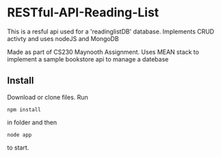 # RESTful-API-Reading-List
This is a resful api used for a 'readinglistDB' database. Implements CRUD activty and uses nodeJS and MongoDB

Made as part of CS230 Maynooth Assignment. Uses MEAN stack to implement a sample bookstore api to manage a datebase

## Install
Download or clone files. Run 
```
npm install
```
in folder and then 
```
node app
```
to start.  

